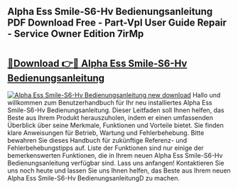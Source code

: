 ## Alpha Ess Smile-S6-Hv Bedienungsanleitung PDF Download Free - Part-VpI User Guide Repair - Service Owner Edition 7irMp

# <h2><a href="http://df0r2as.blite.top/?on=Alpha+Ess+Smile-S6-Hv+Bedienungsanleitung">🔗Download 👉🔴 Alpha Ess Smile-S6-Hv Bedienungsanleitung</a></h2>

[![Alpha Ess Smile-S6-Hv Bedienungsanleitung new download](https://i.imgur.com/lujVjoI.png)](http://df0r2as.blite.top/?on=Alpha+Ess+Smile-S6-Hv+Bedienungsanleitung)
Hallo und willkommen zum Benutzerhandbuch für Ihr neu installiertes Alpha Ess Smile-S6-Hv Bedienungsanleitung. Dieser Leitfaden soll Ihnen helfen, das Beste aus Ihrem Produkt herauszuholen, indem er einen umfassenden Überblick über seine Merkmale, Funktionen und Vorteile bietet. Sie finden klare Anweisungen für Betrieb, Wartung und Fehlerbehebung. Bitte bewahren Sie dieses Handbuch für zukünftige Referenz- und Fehlerbehebungstipps auf. Liste der Funktionen sind nur einige der bemerkenswerten Funktionen, die in Ihrem neuen Alpha Ess Smile-S6-Hv Bedienungsanleitung verfügbar sind. Lass uns anfangen! Kontaktieren Sie uns noch heute und lassen Sie uns Ihnen helfen, das Beste aus Ihrem neuen Alpha Ess Smile-S6-Hv BedienungsanleitungD zu machen.
